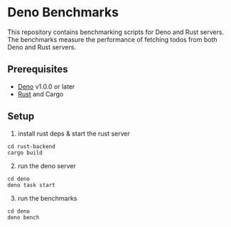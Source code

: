 # Deno Benchmarks

This repository contains benchmarking scripts for Deno and Rust servers. The benchmarks measure the performance of fetching todos from both Deno and Rust servers.

## Prerequisites

- [Deno](https://deno.land/) v1.0.0 or later
- [Rust](https://www.rust-lang.org/tools/install) and Cargo

## Setup

1. install rust deps  & start the rust server
```
cd rust-backend
cargo build
```

2. run the deno server
```
cd deno
deno task start
```

3. run the benchmarks
```
cd deno
deno bench
```
